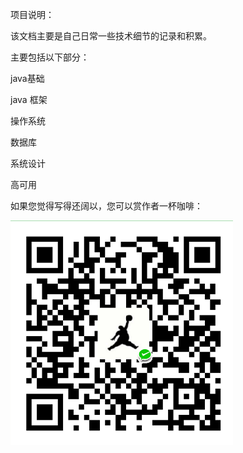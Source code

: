项目说明：



该文档主要是自己日常一些技术细节的记录和积累。

主要包括以下部分：

java基础

java 框架

操作系统

数据库

系统设计

高可用



如果您觉得写得还阔以，您可以赏作者一杯咖啡：

![1569400826971](assets/1569400826971.png)